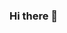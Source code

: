 ### Hi there 👋

<!--
**SidharthaAnnamaneni/SidharthaAnnamaneni** is a ✨ _special_ ✨ repository because its `README.md` (this file) appears on your GitHub profile.

Here are some ideas to get you started:

- 🔭 I’m currently working on Web Applications
- 🌱 I’m currently learning Java And GIT
- 👯 I’m looking to collaborate on java
- 🤔 I’m looking for help with python
- 💬 Ask me about my intrests
- 📫 How to reach me: S5452652@nwmissouri.edu
- 😄 Pronouns: Siddu
- ⚡ Fun fact: Live,Let Live
-->
